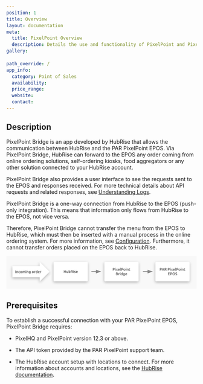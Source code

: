 ```yaml
---
position: 1
title: Overview
layout: documentation
meta:
  title: PixelPoint Overview
  description: Details the use and functionality of PixelPoint and PixelPoint Bridge to manage online and retail stores.
gallery:
  
path_override: /
app_info:
  category: Point of Sales
  availability: 
  price_range: 
  website:
  contact:
---
```


## Description

PixelPoint Bridge is an app developed by HubRise that allows the communication between HubRise and the PAR PixelPoint EPOS. Via PixelPoint Bridge, HubRise can forward to the EPOS any order coming from online ordering solutions, self-ordering kiosks, food aggregators or any other solution connected to your HubRise account.

PixelPoint Bridge also provides a user interface to see the requests sent to the EPOS and responses received. For more technical details about API requests and related responses, see [Understanding Logs](/apps/pixelpoint/understanding-logs).

PixelPoint Bridge is a one-way connection from HubRise to the EPOS (push-only integration). This means that information only flows from HubRise to the EPOS, not vice versa. 

Therefore, PixelPoint Bridge cannot transfer the menu from the EPOS to HubRise, which must then be inserted with a manual process in the online ordering system. For more information, see [Configuration](/apps/pixelpoint/mapping-pos-codes). Furthermore, it cannot transfer orders placed on the EPOS back to HubRise. 

![Connection Diagram](../images/001-en-2x-connection-diagram.png)

## Prerequisites

To establish a successful connection with your PAR PixelPoint EPOS, PixelPoint Bridge requires:

* PixelHQ and PixelPoint version 12.3 or above.

* The API token provided by the PAR PixelPoint support team.

* The HubRise account setup with locations to connect. For more information about accounts and locations, see the [HubRise documentation](/developers).

